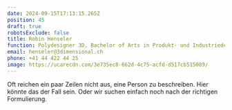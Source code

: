 ```yaml
---
date: 2024-09-15T17:13:15.265Z
position: 45
draft: true
robotsExclude: false
title: Robin Henseler
function: Polydesigner 3D, Bachelor of Arts in Produkt- und Industriedesign
email: henseler@3dimensional.ch
phone: +41 44 422 44 25
image: https://ucarecdn.com/3e735ec8-662d-4c75-acfd-d517cb515089/
---
```

Oft reichen ein paar Zeilen nicht aus, eine Person zu beschreiben.
Hier könnte das der Fall sein. 
Oder wir suchen einfach noch nach der richtigen Formulierung.

